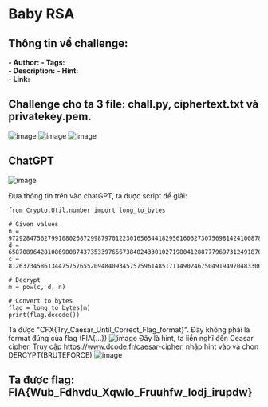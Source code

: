 # Baby RSA



## Thông tin về challenge:  

**- Author:** 
**- Tags:**  
**- Description:** 
**- Hint:**  
**- Link:** 

## Challenge cho ta 3 file: chall.py, ciphertext.txt và privatekey.pem.
![image](https://github.com/user-attachments/assets/20aa48c9-0fae-4490-be05-f14dc0a9a388)
![image](https://github.com/user-attachments/assets/3aeaa627-bc68-4e04-873d-054983c6199e)
![image](https://github.com/user-attachments/assets/13d8a38b-775b-4a5b-86fd-f3b1b63ebb75)

## ChatGPT
![image](https://github.com/user-attachments/assets/0779e91e-4c2d-4a47-a341-b13cf0ad9f7b)

Đưa thông tin trên vào chatGPT, ta được script để giải:
```
from Crypto.Util.number import long_to_bytes  

# Given values  
n = 97292847562799108026872998797012230165654418295616062730756981424100878976963356900097776231158255533927066094492596927008393260798017658264038811031056768567302927705149999333032675598970231067873931569586618658053844441823386965157858544575944709129032259366060924381868218073271646339446687106830856038957  
d = 65870896428108690087437353397656738402433010271980412887779697312491876361243894426266665077020964589405646423832812277771173800675478607730498284698094496205019489074972962771493238484558939477446247657842544868885072177187606584430818017592992373476394623042770467183634217520821179002902823047985785602433  
c = 81263734586134475757655209484093457575961485171149024675049194970483306321201261081824036156724002495974976604567408779615224090635576777339706818947441565984115780246389954981725735968813314006957976511792842280415760639998537907256327932929650053531552454675037004648505201753433666767890447697520674008261  

# Decrypt  
m = pow(c, d, n)  

# Convert to bytes  
flag = long_to_bytes(m)  
print(flag.decode())  

```

Ta được "CFX{Try_Caesar_Until_Correct_Flag_format}". Đây không phải là format đúng của flag (FIA{...})
![image](https://github.com/user-attachments/assets/ebc44c97-5d29-490d-9ca1-2450ae013f01)
Đây là hint, ta liền nghĩ đến Ceasar cipher.
Truy cập https://www.dcode.fr/caesar-cipher, nhập hint vào và chon DERCYPT(BRUTEFORCE)
![image](https://github.com/user-attachments/assets/2b4ca190-2c55-4c8f-989c-b695bda525f8)

## Ta được flag: 	FIA{Wub_Fdhvdu_Xqwlo_Fruuhfw_Iodj_irupdw}


